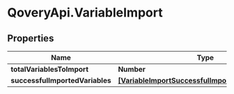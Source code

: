# QoveryApi.VariableImport

## Properties

Name | Type | Description | Notes
------------ | ------------- | ------------- | -------------
**totalVariablesToImport** | **Number** |  | 
**successfulImportedVariables** | [**[VariableImportSuccessfulImportedVariablesInner]**](VariableImportSuccessfulImportedVariablesInner.md) |  | 


